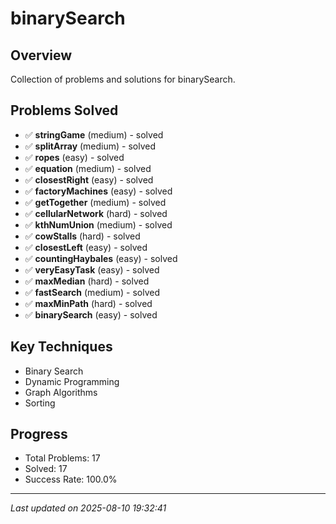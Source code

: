# binarySearch

## Overview
Collection of problems and solutions for binarySearch.

## Problems Solved
- ✅ **stringGame** (medium) - solved
- ✅ **splitArray** (medium) - solved
- ✅ **ropes** (easy) - solved
- ✅ **equation** (medium) - solved
- ✅ **closestRight** (easy) - solved
- ✅ **factoryMachines** (easy) - solved
- ✅ **getTogether** (medium) - solved
- ✅ **cellularNetwork** (hard) - solved
- ✅ **kthNumUnion** (medium) - solved
- ✅ **cowStalls** (hard) - solved
- ✅ **closestLeft** (easy) - solved
- ✅ **countingHaybales** (easy) - solved
- ✅ **veryEasyTask** (easy) - solved
- ✅ **maxMedian** (hard) - solved
- ✅ **fastSearch** (medium) - solved
- ✅ **maxMinPath** (hard) - solved
- ✅ **binarySearch** (easy) - solved

## Key Techniques
- Binary Search
- Dynamic Programming
- Graph Algorithms
- Sorting

## Progress
- Total Problems: 17
- Solved: 17
- Success Rate: 100.0%

---
*Last updated on 2025-08-10 19:32:41*
